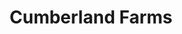 ---
title: "Cumberland Farms"
url: /north-adams/cumberland-farms-curran-memorial-highway/
shop: convenience
---